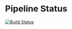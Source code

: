 # Pipeline Status
[![Build Status](https://dev.azure.com/pascaldemo/GitOps%20Zoo/_apis/build/status/Flux%20Scripts%20Pipeline?branchName=master)](https://dev.azure.com/pascaldemo/GitOps%20Zoo/_build/latest?definitionId=33&branchName=master)
